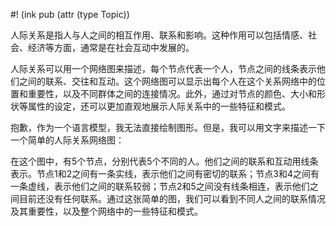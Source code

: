 #! (ink pub (attr (type Topic))

人际关系是指人与人之间的相互作用、联系和影响。这种作用可以包括情感、社会、经济等方面，通常是在社会互动中发展的。

人际关系可以用一个网络图来描述，每个节点代表一个人，节点之间的线条表示他们之间的联系、交往和互动。这个网络图可以显示出每个人在这个关系网络中的位置和重要性，以及不同群体之间的连接情况。此外，通过对节点的颜色、大小和形状等属性的设定，还可以更加直观地展示人际关系中的一些特征和模式。

抱歉，作为一个语言模型，我无法直接绘制图形。但是，我可以用文字来描述一下一个简单的人际关系网络图：

在这个图中，有5个节点，分别代表5个不同的人。他们之间的联系和互动用线条表示。节点1和2之间有一条实线，表示他们之间有密切的联系；节点3和4之间有一条虚线，表示他们之间的联系较弱；节点2和5之间没有线条相连，表示他们之间目前还没有任何联系。通过这张简单的图，我们可以看到不同人之间的联系情况及其重要性，以及整个网络中的一些特征和模式。